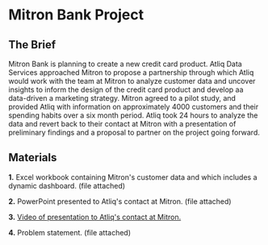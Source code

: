 # Mitron Bank Project

## The Brief
Mitron Bank is planning to create a new credit card product. Atliq Data Services approached Mitron to propose a partnership through which Atliq would work with the team at Mitron to analyze customer data and uncover insights to inform the design of the credit card product and develop aa data-driven a marketing strategy. Mitron agreed to a pilot study, and provided Atliq with information on approximately 4000 customers and their spending habits over a six month period. Atliq took 24 hours to analyze the data and revert back to their contact at Mitron with a presentation of preliminary findings and a proposal to partner on the project going forward.

## Materials
**1.** Excel workbook containing Mitron's customer data and which includes a dynamic dashboard. (file attached)

**2.** PowerPoint presented to Atliq's contact at Mitron. (file attached)

**3.** [Video of presentation to Atliq's contact at Mitron.](https://www.youtube.com/watch?v=aOFVULlKO74)

**4.** Problem statement. (file attached)

